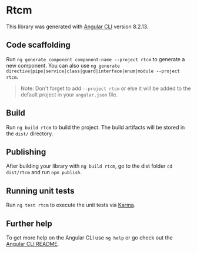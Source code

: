# Rtcm

This library was generated with [Angular CLI](https://github.com/angular/angular-cli) version 8.2.13.

## Code scaffolding

Run `ng generate component component-name --project rtcm` to generate a new component. You can also use `ng generate directive|pipe|service|class|guard|interface|enum|module --project rtcm`.
> Note: Don't forget to add `--project rtcm` or else it will be added to the default project in your `angular.json` file. 

## Build

Run `ng build rtcm` to build the project. The build artifacts will be stored in the `dist/` directory.

## Publishing

After building your library with `ng build rtcm`, go to the dist folder `cd dist/rtcm` and run `npm publish`.

## Running unit tests

Run `ng test rtcm` to execute the unit tests via [Karma](https://karma-runner.github.io).

## Further help

To get more help on the Angular CLI use `ng help` or go check out the [Angular CLI README](https://github.com/angular/angular-cli/blob/master/README.md).
